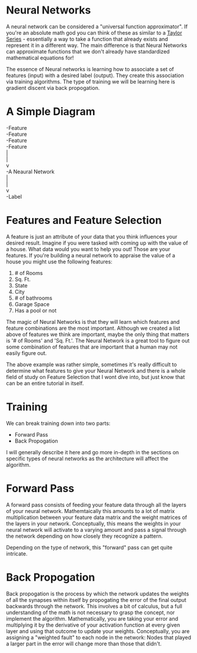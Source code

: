 # Neural Networks

A neural network can be considered a "universal function approximator". If you're an absolute math god you can think of these as similar to a [Taylor Series](https://en.wikipedia.org/wiki/Taylor_series) - essentially a way to take a function that already exists
and represent it in a different way. The main difference is that Neural Networks can approximate functions that we don't already have
standardized mathematical equations for!

The essence of Neural networks is learning how to associate a set of features (input) with a desired label (output). They create this association via training algorithms. The type of training we will be learning here is gradient discent via back propogation.

# A Simple Diagram

-Feature <br>
-Feature <br>
-Feature <br>
-Feature <br>
| <br>
| <br>
v <br>
-A Neaural Network <br>
| <br>
| <br>
v <br>
-Label <br>

# Features and Feature Selection

A feature is just an attribute of your data that you think influences your desired result. Imagine if you were tasked with coming up with the value of a house. What data would you want to help you out! Those are your features. If you're building a neural network to appraise the value of a house you might use the following features:
1. \# of Rooms
2. Sq. Ft.
3. State
4. City
5. \# of bathrooms
6. Garage Space
7. Has a pool or not

The magic of Neural Networks is that they will learn which features and feature combinations are the most important. Although we created a list above of features we think are important, maybe the only thing that matters is '# of Rooms' and 'Sq. Ft.'. The Neural Network is a great tool to figure out some combination of features that are important that a human may not easily figure out.

The above example was rather simple, sometimes it's really difficult to determine what features to give your Neural Network and there is a whole field of study on Feature Selection that I wont dive into, but just know that can be an entire tutorial in itself.

# Training

We can break training down into two parts:
* Forward Pass
* Back Propogation

I will generally describe it here and go more in-depth in the sections on specific types of neural networks as the architecture will affect the algorithm.

# Forward Pass

A forward pass consists of feeding your feature data through all the layers of your neural network. Mathemtaically this amounts to a lot of matrix multiplication between your feature data matrix and the weight matrices of the layers in your network. Conceptually, this means the weights in your neural network will activate to a varying amount and pass a signal through the network depending on how closely they recognize a pattern.

Depending on the type of network, this "forward" pass can get quite intricate.


# Back Propogation

Back propogation is the process by which the network updates the weights of all the synapses within itself by propogating the error of the final output backwards through the network. This involves a bit of calculus, but a full understanding of the math is not necessary to grasp the concept, nor implement the algorithm. Mathematically, you are taking your error and multiplying it by the derivative of your activation function at every given layer and using that outcome to update your weights. Conceptually, you are assigning a "weighted fault" to each node in the network: Nodes that played a larger part in the error will change more than those that didn't.